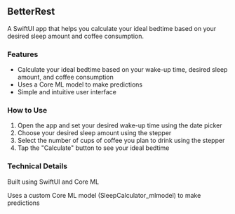 ## BetterRest

A SwiftUI app that helps you calculate your ideal bedtime based on your desired sleep amount and coffee consumption.

### Features

- Calculate your ideal bedtime based on your wake-up time, desired sleep amount, and coffee consumption
- Uses a Core ML model to make predictions
- Simple and intuitive user interface

### How to Use

1. Open the app and set your desired wake-up time using the date picker
2. Choose your desired sleep amount using the stepper
3. Select the number of cups of coffee you plan to drink using the stepper
4. Tap the "Calculate" button to see your ideal bedtime

### Technical Details

Built using SwiftUI and Core ML

Uses a custom Core ML model (SleepCalculator_mlmodel) to make predictions
